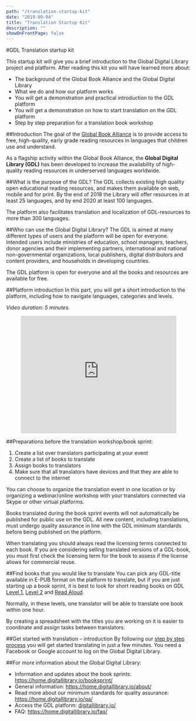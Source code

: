 ```yaml
---
path: "/translation-startup-kit"
date: "2019-09-04"
title: "Translation Startup Kit"
description: ""
showOnFrontPage: false
---
```


#GDL Translation startup kit

This startup kit will give you a brief introduction to the Global Digital Library project and platform. After reading this kit you will have learned more about:

- The background of the Global Book Alliance and the Global Digital Library
- What we do and how our platform works
- You will get a demonstration and practical introduction to the GDL platform
- You will get a demonstration on how to start translation on the GDL platform
- Step by step preparation for a translation book workshop

##Introduction
The goal of the [Global Book Alliance](http://globalbookalliance.org/) is to provide access to free, high-quality, early grade reading resources in languages that children use and understand.

As a flagship activity within the Global Book Alliance, the **Global Digital Library (GDL)** has been developed to increase the availability of high-quality reading resources in underserved languages worldwide.

##What is the purpose of the GDL?
The GDL collects existing high quality open educational reading resources, and makes them available on web, mobile and for print. By the end of 2018 the Library will offer resources in at least 25 languages, and by end 2020 at least 100 languages.

The platform also facilitates translation and localization of GDL-resources to more than 300 languages.

##Who can use the Global Digital Library?
The GDL is aimed at many different types of users and the platform will be open for everyone. Intended users include ministries of education, school managers, teachers, donor agencies and their implementing partners, international and national non-governmental organizations, local publishers, digital distributors and content providers, and households in developing countries.

The GDL platform is open for everyone and all the books and resources are available for free.

##Platform introduction
In this part, you will get a short introduction to the platform, including how to navigate languages, categories and levels.

_Video duration: 5 minutes._

<figure class="video_container">
  <iframe src="https://www.youtube.com/embed/cu_OFKi8UBA" frameborder="0" allowfullscreen={true} style="height: 20pc; width: 100%"> </iframe>
</figure>

##Preparations before the translation workshop/book sprint:

1. Create a list over translators participating at your event
2. Create a list of books to translate
3. Assign books to translators
4. Make sure that all translators have devices and that they are able to connect to the internet

You can choose to organize the translation event in one location or by organizing a webinar/online workshop with your translators connected via Skype or other virtual platforms.

Books translated during the book sprint events will not automatically be published for public use on the GDL. All new content, including translations, must undergo quality assurance in line with the GDL minimum standards before being published on the platform.

When translating you should always read the licensing terms connected to each book. If you are considering selling translated versions of a GDL-book, you must first check the licensing term for the book to assess if the license allows for commercial reuse.

##Find books that you would like to translate
You can pick any GDL-title available in E-PUB format on the platform to translate, but if you are just starting up a book sprint, it is best to look for short reading books on GDL [Level 1](https://digitallibrary.io/en/books/browse?readingLevel=1&category=library_books), [Level 2](https://digitallibrary.io/en/books/browse?readingLevel=2&category=library_books) and [Read Aloud](https://digitallibrary.io/en/books/browse?readingLevel=read-aloud&category=library_books).

Normally, in these levels, one translator will be able to translate one book within one hour.

By creating a spreadsheet with the titles you are working on it is easier to coordinate and assign tasks between translators.

##Get started with translation – introduction
By following our [step by step process](https://home.digitallibrary.io/translate/) you will get started translating in just a few minutes. You need a Facebook or Google account to log on the Global Digital Library.

##For more information about the Global Digital Library:

- Information and updates about the book sprints: https://home.digitallibrary.io/booksprint/
- General information: https://home.digitallibrary.io/about/
- Read more about our minimum standards for quality assurance: https://home.digitallibrary.io/qa/
- Access the GDL platform: [digitallibrary.io/](https://digitallibrary.io/)
- FAQ: https://home.digitallibrary.io/faq/
